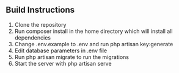 ## Build Instructions

1. Clone the repository
2. Run composer install in the home directory which will install all dependencies
3. Change .env.example to .env and run php artisan key:generate
4. Edit database parameters in .env file
5. Run php artisan migrate to run the migrations
6. Start the server with php artisan serve

